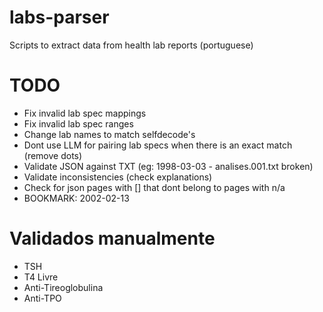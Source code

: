 # labs-parser

Scripts to extract data from health lab reports (portuguese)

# TODO

- Fix invalid lab spec mappings
- Fix invalid lab spec ranges
- Change lab names to match selfdecode's
- Dont use LLM for pairing lab specs when there is an exact match (remove dots)
- Validate JSON against TXT (eg: 1998-03-03 - analises.001.txt broken)
- Validate inconsistencies (check explanations)
- Check for json pages with [] that dont belong to pages with n/a
- BOOKMARK: 2002-02-13

# Validados manualmente

- TSH
- T4 Livre
- Anti-Tireoglobulina
- Anti-TPO
